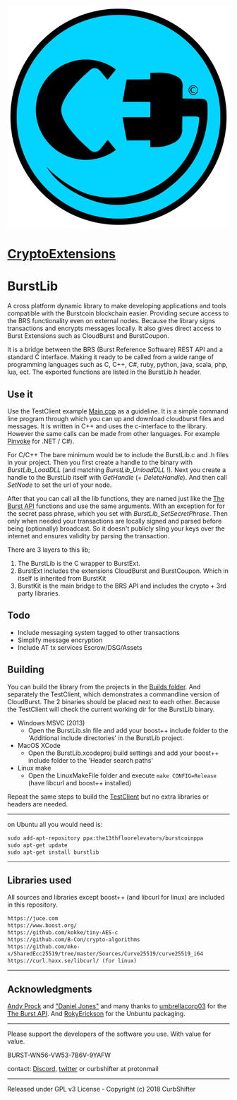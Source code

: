 ![](https://github.com/CurbShifter/BurstLib/blob/master/CExt.png)

# [CryptoExtensions](https://twitter.com/BurstExtensions) #

# BurstLib
A cross platform dynamic library to make developing applications and tools compatible with the Burstcoin blockchain easier. Providing secure access to the BRS functionality even on external nodes. Because the library signs transactions and encrypts messages locally. It also gives direct access to Burst Extensions such as CloudBurst and BurstCoupon.

It is a bridge between the BRS (Burst Reference Software) REST API and a standard C interface. Making it ready to be called from a wide range of programming languages such as C, C++, C#, ruby, python, java, scala, php, lua, ect. The exported functions are listed in the BurstLib.h header.

Use it
-
Use the TestClient example [Main.cpp](https://github.com/CurbShifter/BurstLib/blob/master/TestClient/Source/Main.cpp " BurstLib/TestClient/Source/Main.cpp ") as a guideline. It is a simple command line program through which you can up and download cloudburst files and messages. It is written in C++ and uses the c-interface to the library. However the same calls can be made from other languages. For example [Pinvoke](https://msdn.microsoft.com/en-us/library/55d3thsc.aspx?f=255&MSPPError=-2147217396) for  .NET / C#).

For C/C++ The bare minimum would be to include the BurstLib.c and .h files in your project. Then you first create a handle to the binary with _BurstLib_LoadDLL_ (and matching _BurstLib_UnloadDLL_ !). Next you create a handle to the BurstLib itself with *GetHandle* (+ *DeleteHandle*). And then call *SetNode* to set the url of your node.

After that you can call all the lib functions, they are named just like the [The Burst API](https://burstwiki.org/wiki/The_Burst_API) functions and use the same arguments. With an exception for for the secret pass phrase, which you set with *BurstLib_SetSecretPhrase*. Then only when needed your transactions are locally signed and parsed before being (optionally) broadcast. So it doesn't publicly sling your keys over the internet and ensures validity by parsing the transaction.

There are 3 layers to this lib;

1. The BurstLib is the C wrapper to BurstExt.
2. BurstExt includes the extensions CloudBurst and BurstCoupon. Which in itself is inherited from BurstKit
3. BurstKit is the main bridge to the BRS API and includes the crypto + 3rd party libraries.
 
Todo
-
- Include messaging system tagged to other transactions
- Simplify message encryption
- Include AT tx services Escrow/DSG/Assets

Building
-
You can build the library from the projects in the [Builds folder](https://github.com/CurbShifter/BurstLib/tree/master/Builds "BurstLib/Builds/"). And separately the TestClient, which demonstrates a commandline version of CloudBurst. The 2 binaries should be placed next to each other. Because the TestClient will check the current working dir for the BurstLib binary. 

- Windows MSVC (2013)
	- Open the BurstLib.sln file and add your boost++ include folder to the 'Additional include directories' in the BurstLib project.
- MacOS XCode
	- Open the BurstLib.xcodeproj build settings and add your boost++ include folder to the 'Header search paths' 
- Linux make
	- Open the LinuxMakeFile folder and execute `make CONFIG=Release` (have libcurl and boost++ installed)


Repeat the same steps to build the [TestClient](https://github.com/CurbShifter/BurstLib/tree/master/TestClient/Builds "BurstLib/TestClient/Builds/") but no extra libraries or headers are needed. 

---

on Ubuntu all you would need is:   
 
    sudo add-apt-repository ppa:the13thfloorelevators/burstcoinppa 
    sudo apt-get update 
    sudo apt-get install burstlib

----

Libraries used
-
All sources and libraries except boost++ (and libcurl for linux) are included in this repository.

	https://juce.com
	https://www.boost.org/
	https://github.com/kokke/tiny-AES-c
	https://github.com/B-Con/crypto-algorithms
	https://github.com/mko-x/SharedEcc25519/tree/master/Sources/Curve25519/curve25519_i64
	https://curl.haxx.se/libcurl/ (for linux)

----


Acknowledgments
-
[Andy Prock](https://github.com/aprock "BurstKit") and ["Daniel Jones"](https://github.com/nixops "nixops") and many thanks to [umbrellacorp03](https://github.com/umbrellacorp03) for the [The Burst API](https://burstwiki.org/wiki/The_Burst_API). And [RokyErickson](https://github.com/RokyErickson) for the Unbuntu packaging.

----
Please support the developers of the software you use. With value for value. 

BURST-WN56-VW53-7B6V-9YAFW

contact: [Discord](https://discord.gg/KsFf3jb "https://discord.gg/KsFf3jb"), 
[twitter](https://twitter.com/BurstExtensions) or curbshifter at protonmail

----------

Released under GPL v3 License - Copyright (c) 2018 CurbShifter
